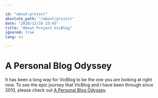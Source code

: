 ```yaml
---

id: "about-project"
absolute_path: "/about/project"
date: "2018/12/19 23:45"
title: "About Project VicBlog"
ignored: true
lang: en

---
```


# A Personal Blog Odyssey

It has been a long way for VicBlog to be the one you are looking at right now. To see the epic journey that VicBlog and I have been through since 2010, please check out [A Personal Blog Odyssey](/en/about/odyssey).
